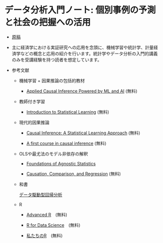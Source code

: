 # データ分析入門ノート: 個別事例の予測と社会の把握への活用

- [原稿](https://tetokawata.github.io/GentleML4Econ/)

- 主に経済学における実証研究への応用を念頭に、機械学習や統計学、計量経済学などの概念と応用の紹介を行います。統計学やデータ分析の入門的講義のみを受講経験を持つ読者を想定しています。

- 参考文献

    - 機械学習 $+$ 因果推論の包括的教材
    
        - [Applied Causal Inference Powered by ML and AI](https://causalml-book.org/) (無料)

    - 教師付き学習
    
        - [Introduction to Statistical Learning](https://www.statlearning.com/) (無料)

    - 現代的因果推論
    
        - [Causal Inference: A Statistical Learning Approach](https://web.stanford.edu/~swager/causal_inf_book.pdf) (無料)
    
        - [A first course in causal inference](https://arxiv.org/abs/2305.18793) (無料)

    - OLSや最尤法のモデル非依存の解釈

        - [Foundations of Agnostic Statistics](https://www.cambridge.org/core/books/foundations-of-agnostic-statistics/684756357E7E9B3DFF0A8157FB2DCECA)

        - [Causation, Comparison, and Regression](https://hdsr.mitpress.mit.edu/pub/1ybwbmlw/release/2) (無料)
        
    - 和書
        
         [データ駆動型回帰分析](https://www.nippyo.co.jp/shop/book/9267.html)

    - R

        - [Advanced R](https://adv-r.hadley.nz/)　(無料)
    
        - [R for Data Science](https://r4ds.had.co.nz/)　(無料)
    
        - [私たちのR](https://www.jaysong.net/RBook/)　(無料)
